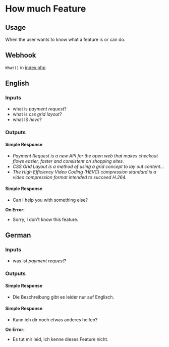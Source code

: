 # How much Feature
## Usage
When the user wants to know what a feature is or can do.
## Webhook
`What()` in [index.php](../index.php)
## English
### Inputs
* what is _payment request_?
* what is _css grid layout_?
* what IS _hevc_?
### Outputs
#### Simple Response
* _Payment Request is a new API for the open web that makes checkout flows easier, faster and consistent on shopping sites._
* _CSS Grid Layout is a method of using a grid concept to lay out content..._
* _The High Efficiency Video Coding (HEVC) compression standard is a video compression format intended to succeed H.264._
#### Simple Response
* Can I help you with something else?

**On Error:**

* Sorry, I don't know this feature.

## German
### Inputs
* was ist _payment request_?
### Outputs
#### Simple Response
* Die Beschreibung gibt es leider nur auf Englisch.
#### Simple Response
* Kann ich dir noch etwas anderes helfen?

**On Error:**

* Es tut mir leid, ich kenne dieses Feature nicht.
